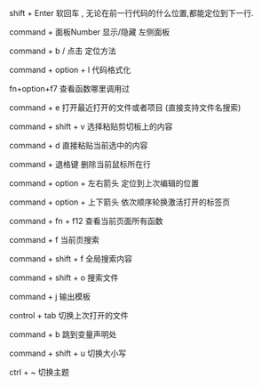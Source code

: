 shift + Enter 软回车 , 无论在前一行代码的什么位置,都能定位到下一行.

command + 面板Number 显示/隐藏 左侧面板

command + b / 点击 定位方法

command + option + l 代码格式化

fn+option+f7 查看函数哪里调用过

command + e 打开最近打开的文件或者项目 \(直接支持文件名搜索\)

command + shift + v 选择粘贴剪切板上的内容

command + d 直接粘贴当前选中的内容

command + 退格键 删除当前鼠标所在行

command + option + 左右箭头 定位到上次编辑的位置

command + option + 上下箭头 依次顺序轮换激活打开的标签页

command + fn + f12 查看当前页面所有函数

command + f 当前页搜索

command + shift + f 全局搜索内容

command + shift + o 搜索文件

command + j 输出模板

control + tab 切换上次打开的文件

command + b 跳到变量声明处

command + shift + u 切换大小写

ctrl + ~ 切换主题

